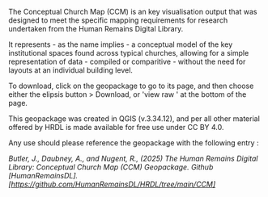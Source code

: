 The Conceptual Church Map (CCM) is an key visualisation output that was designed to meet the specific mapping requirements for research undertaken from the Human Remains Digital Library.

It represents - as the name implies - a conceptual model of the key institutional spaces found across typical churches, allowing for a simple representation of data - compiled or comparitive - without the need for layouts at an individual building level.

To download, click on the geopackage to go to its page, and then choose either the elipsis button > Download, or 'view raw ' at the bottom of the page.

This geopackage was created in QGIS (v.3.34.12), and per all other material offered by HRDL is made available for free use under CC BY 4.0.

Any use should please reference the geopackage with the following entry :

_Butler, J., Daubney, A., and Nugent, R., (2025) The Human Remains Digital Library: Conceptual Church Map   (CCM) Geopackage. Github [HumanRemainsDL]. [https://github.com/HumanRemainsDL/HRDL/tree/main/CCM]_
